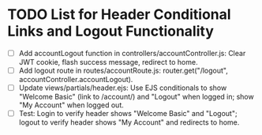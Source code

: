 # TODO List for Header Conditional Links and Logout Functionality

- [ ] Add accountLogout function in controllers/accountController.js: Clear JWT cookie, flash success message, redirect to home.
- [ ] Add logout route in routes/accountRoute.js: router.get("/logout", accountController.accountLogout).
- [ ] Update views/partials/header.ejs: Use EJS conditionals to show "Welcome Basic" (link to /account/) and "Logout" when logged in; show "My Account" when logged out.
- [ ] Test: Login to verify header shows "Welcome Basic" and "Logout"; logout to verify header shows "My Account" and redirects to home.
